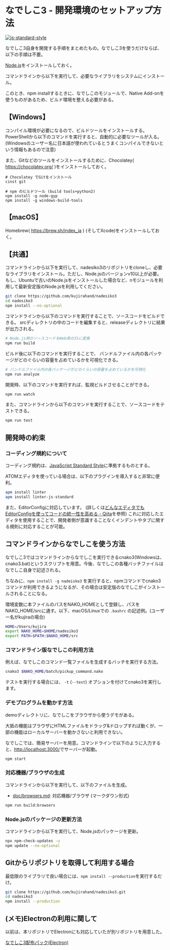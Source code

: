 # なでしこ3 - 開発環境のセットアップ方法

[![js-standard-style](https://cdn.rawgit.com/feross/standard/master/badge.svg)](https://standardjs.com/)

なでしこ3自身を開発する手順をまとめたもの。なでしこ3を使うだけならば、以下の手順は不要。

[Node.js](https://nodejs.org/ja/)をインストールしておく。

コマンドラインから以下を実行して、必要なライブラリをシステムにインストール。

このとき、npm installするときに、なでしこのモジュールで、Native Add-onを使うものがあるため、ビルド環境を整える必要がある。

## 【Windows】

コンパイル環境が必要になるので、ビルドツールをインストールする。PowerShellから以下のコマンドを実行すると、自動的に必要なツールが入る。(Windowsのユーザー名に日本語が使われているとうまくコンパイルできないという情報もあるので注意)

また、Gitなどのツールをインストールするために、Chocolatey( <https://chocolatey.org/> )をインストールしておく。

```bach
# Chocolatey でGitをインストール
cinst git

# npm のビルドツール (build tools+python2)
npm install -g node-gyp
npm install -g windows-build-tools
```

## 【macOS】

Homebrew( <https://brew.sh/index_ja> ) (そしてXcode)をインストールしておく。

## 【共通】

コマンドラインから以下を実行して、nadesiko3のリポジトリをcloneし、必要なライブラリをインストール。ただし、Node.jsのバージョンv10以上が必要。もし、Ubuntuで古いのNode.jsをインストールした場合など、nモジュールを利用して最新安定版のNode.jsを利用してください。

```bash
git clone https://github.com/kujirahand/nadesiko3
cd nadesiko3
npm install --no-optional
```

コマンドラインから以下のコマンドを実行することで、ソースコードをビルドできる。
srcディレクトリの中のコードを編集すると、releaseディレクトリに結果が出力される。

```bash
# Node.js用のソースコードをWeb用のJSに変換
npm run build
```

ビルド後に以下のコマンドを実行することで、 バンドルファイル内の各パッケージがどのぐらいの容量を占めているかを可視化できる。

```bash
# バンドルファイル内の各パッケージがどのぐらいの容量を占めているかを可視化
npm run analyze
```

開発時、以下のコマンドを実行すれば、監視ビルドさせることができる。

```bash
npm run watch
```

また、コマンドラインから以下のコマンドを実行することで、ソースコードをテストできる。

```bash
npm run test
```

## 開発時の約束

### コーディング規約について

コーディング規約は、[JavaScript Standard Style](https://standardjs.com/)に準拠するものとする。

ATOMエディタを使っている場合は、以下のプラグインを導入すると非常に便利。

```bash
apm install linter
apm install linter-js-standard
```

また、EditorConfigに対応しています。
(詳しくは[どんなエディタでもEditorConfigを使ってコードの統一性を高める - Qiita](https://qiita.com/naru0504/items/82f09881abaf3f4dc171)を参照)
これに対応したエディタを使用することで、開発者側が意識することなくインデントやタブに関する規則に対応することが可能。

## コマンドラインからなでしこを使う方法

なでしこ3ではコマンドラインからなでしこを実行できるcnako3(Windowsは、cnako3.bat)というスクリプトを用意。今後、なでしこの各種バッチファイルはなでしこ自身で記述される。

ちなみに、`npm install -g nadeisko3` を実行すると、npmコマンドでcnako3コマンドが利用できるようになるが、その場合は安定版のなでしこがインストールされることになる。

環境変数に本ファイルのパスをNAKO_HOMEとして登録し、パスをNAKO_HOME/srcに通す。以下、macOS/Linuxでの `.bashrc` の記述例。(ユーザー名がkujiraの場合)

```bash
HOME=/Users/kujira
export NAKO_HOME=$HOME/nadesiko3
export PATH=$PATH:$NAKO_HOME/src
```

### コマンドライン版なでしこの利用方法

例えば、なでしこのコマンド一覧ファイルを生成するバッチを実行する方法。

```bash
cnako3 $NAKO_HOME/batch/pickup_command.nako
```

テストを実行する場合には、 `-t` (`--test`) オプションを付けてcnako3を実行します。

### デモプログラムを動かす方法

demoディレクトリに、なでしこをブラウザから使うデモがある。

大抵の機能はブラウザにHTMLファイルをドラッグ&ドロップすれば動くが、一部の機能はローカルサーバーを動かさないと利用できない。

なでしこでは、簡易サーバーを用意。コマンドラインで以下のように入力すると、[http://localhost:3000/](http://localhost:3000/)でサーバーが起動。

```bash
npm start
```

### 対応機器/ブラウザの生成

コマンドラインから以下を実行して、以下のファイルを生成。

* [doc/browsers.md](browsers.md): 対応機器/ブラウザ (マークダウン形式)

```bash
npm run build:browsers
```

### Node.jsのパッケージの更新方法

コマンドラインから以下を実行して、Node.jsのパッケージを更新。

```bash
npx npm-check-updates -u
npm update --no-optional
```

## Gitからリポジトリを取得して利用する場合

最低限のライブラリで良い場合には、``npm install --production``を実行するだけ。

```bash
git clone https://github.com/kujirahand/nadesiko3.git
cd nadesiko3
npm install --production
```

## (メモ)Electronの利用に関して

以前は、本リポジトリでElectronにも対応していたが別リポジトリを用意した。

[なでしこ3配布パック(Electron)](https://github.com/kujirahand/nadesiko3electron)
